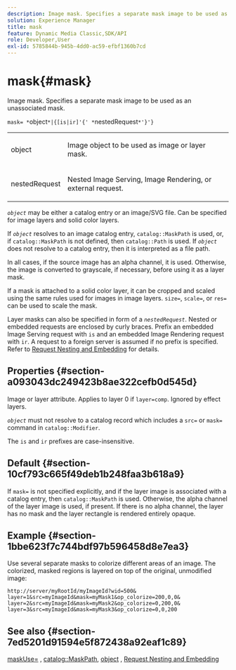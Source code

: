 ```yaml
---
description: Image mask. Specifies a separate mask image to be used as an unassociated mask.
solution: Experience Manager
title: mask
feature: Dynamic Media Classic,SDK/API
role: Developer,User
exl-id: 5785844b-945b-4dd0-ac59-efbf1360b7cd
---
```

# mask{#mask}

Image mask. Specifies a separate mask image to be used as an unassociated mask.

 `mask= *`object`*|{[is|ir]'{' *`nestedRequest`*'}'}`

<table id="simpletable_F5A8CD8D7E9B48DAB3C8184E8FE60D9B"> 
 <tr class="strow"> 
  <td class="stentry"> <p><span class="varname"> object</span> </p></td> 
  <td class="stentry"> <p>Image object to be used as image or layer mask. </p></td> 
 </tr> 
 <tr class="strow"> 
  <td class="stentry"> <p><span class="varname"> nestedRequest</span> </p></td> 
  <td class="stentry"> <p>Nested Image Serving, Image Rendering, or external request. </p></td> 
 </tr> 
</table>

*`object`* may be either a catalog entry or an image/SVG file. Can be specified for image layers and solid color layers.

If *`object`* resolves to an image catalog entry, `catalog::MaskPath` is used, or, if `catalog::MaskPath` is not defined, then `catalog::Path` is used. If *`object`* does not resolve to a catalog entry, then it is interpreted as a file path.

In all cases, if the source image has an alpha channel, it is used. Otherwise, the image is converted to grayscale, if necessary, before using it as a layer mask.

If a mask is attached to a solid color layer, it can be cropped and scaled using the same rules used for images in image layers. `size=`, `scale=`, or `res=` can be used to scale the mask.

Layer masks can also be specified in form of a *`nestedRequest`*. Nested or embedded requests are enclosed by curly braces. Prefix an embedded Image Serving request with `is` and an embedded Image Rendering request with `ir`. A request to a foreign server is assumed if no prefix is specified. Refer to [Request Nesting and Embedding](../../../../../is-api/http-ref/image-serving-api-ref/c-http-protocol-reference/c-syntax-and-features/r-request-nesting-and-embedding.md#reference-38ec66d4062046589e16c39bf1c6049b) for details.

## Properties {#section-a093043dc249423b8ae322cefb0d545d}

Image or layer attribute. Applies to layer 0 if `layer=comp`. Ignored by effect layers.

*`object`* must not resolve to a catalog record which includes a `src=` or `mask=` command in `catalog::Modifier`.

The `is` and `ir` prefixes are case-insensitive.

## Default {#section-10cf793c665f49deb1b248faa3b618a9}

If `mask=` is not specified explicitly, and if the layer image is associated with a catalog entry, then `catalog::MaskPath` is used. Otherwise, the alpha channel of the layer image is used, if present. If there is no alpha channel, the layer has no mask and the layer rectangle is rendered entirely opaque.

## Example {#section-1bbe623f7c744bdf97b596458d8e7ea3}

Use several separate masks to colorize different areas of an image. The colorized, masked regions is layered on top of the original, unmodified image:

`http://server/myRootId/myImageId?wid=500& layer=1&src=myImageId&mask=myMask1&op_colorize=200,0,0& layer=2&src=myImageId&mask=myMask2&op_colorize=0,200,0& layer=3&src=myImageId&mask=myMask3&op_colorize=0,0,200`

## See also {#section-7ed5201d91594e5f872438a92eaf1c89}

[maskUse=](../../../../../is-api/http-ref/image-serving-api-ref/c-http-protocol-reference/c-command-reference/r-maskuse.md#reference-9bb1fb5eee4a4bd38f33dadc1a752464) , [catalog::MaskPath](/help/aem-is-ir-api/is-api/image-catalog/image-serving-api-ref/c-image-catalog-reference/c-image-svg-data-reference/c-image-data-reference/r-maskpath-cat.md), [object](../../../../../is-api/http-ref/image-serving-api-ref/c-http-protocol-reference/c-data-types/r-object.md#reference-2591bd24548d462782c68d138ef795a0) , [Request Nesting and Embedding](../../../../../is-api/http-ref/image-serving-api-ref/c-http-protocol-reference/c-syntax-and-features/r-request-nesting-and-embedding.md#reference-38ec66d4062046589e16c39bf1c6049b)
